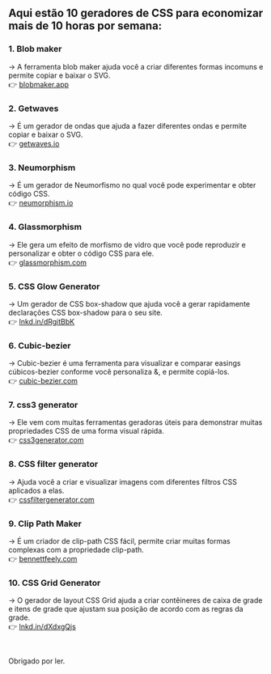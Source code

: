 ## Aqui estão 10 geradores de CSS para economizar mais de 10 horas por semana:<br>

### 1. Blob maker

→ A ferramenta blob maker ajuda você a criar diferentes formas incomuns e permite copiar e baixar o SVG. <br>
👉 [blobmaker.app](https://www.blobmaker.app/)

### 2. Getwaves

→ É um gerador de ondas que ajuda a fazer diferentes ondas e permite copiar e baixar o SVG. <br>
👉 [getwaves.io](https://getwaves.io) 

### 3. Neumorphism

→ É um gerador de Neumorfismo no qual você pode experimentar e obter código CSS.<br>
👉 [neumorphism.io](https://neumorphism.io) 

### 4. Glassmorphism

→ Ele gera um efeito de morfismo de vidro que você pode reproduzir e personalizar e obter o código CSS para ele.<br>
👉 [glassmorphism.com](https://glassmorphism.com)

### 5. CSS Glow Generator

→ Um gerador de CSS box-shadow que ajuda você a gerar rapidamente declarações CSS box-shadow para o seu site.<br>
👉 [lnkd.in/dRgitBbK](https://lnkd.in/dRgitBbK)

### 6. Cubic-bezier

→ Cubic-bezier é uma ferramenta para visualizar e comparar easings cúbicos-bezier conforme você personaliza &, e permite copiá-los.<br>
👉 [cubic-bezier.com](https://cubic-bezier.com )

### 7. css3 generator

→ Ele vem com muitas ferramentas geradoras úteis para demonstrar muitas propriedades CSS de uma forma visual rápida.<br>
👉 [css3generator.com](https://css3generator.com)

### 8. CSS filter generator

→ Ajuda você a criar e visualizar imagens com diferentes filtros CSS aplicados a elas.<br>
👉 [cssfiltergenerator.com](https://cssfiltergenerator.com)

### 9. Clip Path Maker
→ É um criador de clip-path CSS fácil, permite criar muitas formas complexas com a propriedade clip-path.<br>
👉 [bennettfeely.com](https://bennettfeely.com/clippy)

### 10. CSS Grid Generator

→ O gerador de layout CSS Grid ajuda a criar contêineres de caixa de grade e itens de grade que ajustam sua posição de acordo com as regras da grade.<br>
👉 [lnkd.in/dXdxgQjs](https://lnkd.in/dXdxgQjs)

<br>

Obrigado por ler.

